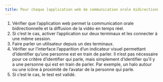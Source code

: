```yaml
---
title: Pour chaque [application web de communication orale bidirectionnelle](#application-web-de-communication-orale-bidirectionnelle) qui dispose d’une vidéo en temps réel, un indicateur visuel de l’activité orale est-il présent ?
---
```


1. Vérifier que l’application web permet la communication orale bidirectionnelle et la diffusion de la vidéo en temps réel.
2. Si c’est le cas, activer l’application sur deux terminaux et les connecter à une même session.
3. Faire parler un utilisateur depuis un des terminaux.
4. Vérifier sur l’interface l’apparition d’un indicateur visuel permettant d’identifier qu’une personne est en train de parler. Il n’est pas nécessaire pour ce critère d’identifier qui parle, mais simplement d’identifier qu’il y a une personne qui est en train de parler. Par exemple, un halo autour ou une icône à proximité de l’avatar de la personne qui parle.
5. Si c’est le cas, le test est validé.